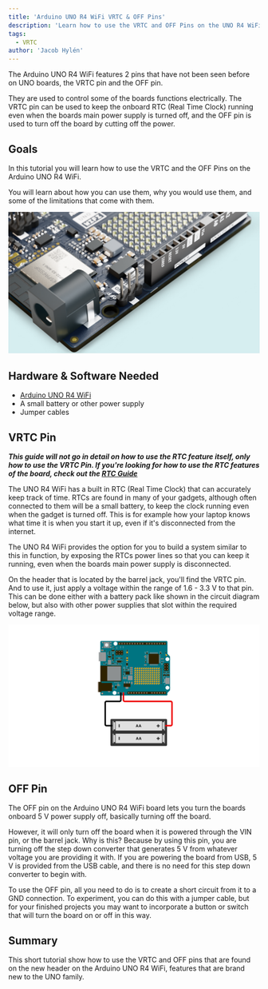 ```yaml
---
title: 'Arduino UNO R4 WiFi VRTC & OFF Pins'
description: 'Learn how to use the VRTC and OFF Pins on the UNO R4 WiFi.'
tags:
  - VRTC
author: 'Jacob Hylén'
---
```


The Arduino UNO R4 WiFi features 2 pins that have not been seen before on UNO boards, the VRTC pin and the OFF pin. 

They are used to control some of the boards functions electrically. The VRTC pin can be used to keep the onboard RTC (Real Time Clock) running even when the boards main power supply is turned off, and the OFF pin is used to turn off the board by cutting off the power.


## Goals

In this tutorial you will learn how to use the VRTC and the OFF Pins on the Arduino UNO R4 WiFi.

You will learn about how you can use them, why you would use them, and some of the limitations that come with them.

![VRTC and OFF Pin header](./assets/headers.png)

## Hardware & Software Needed

- [Arduino UNO R4 WiFi](https://store.arduino.cc/uno-r4-wifi)
- A small battery or other power supply
- Jumper cables

## VRTC Pin

***This guide will not go in detail on how to use the RTC feature itself, only how to use the VRTC Pin. If you're looking for how to use the RTC features of the board, check out the [RTC Guide](/tutorials/uno-r4-wifi/rtc)***

The UNO R4 WiFi has a built in RTC (Real Time Clock) that can accurately keep track of time. RTCs are found in many of your gadgets, although often connected to them will be a small battery, to keep the clock running even when the gadget is turned off. This is for example how your laptop knows what time it is when you start it up, even if it's disconnected from the internet.

The UNO R4 WiFi provides the option for you to build a system similar to this in function, by exposing the RTCs power lines so that you can keep it running, even when the boards main power supply is disconnected. 

On the header that is located by the barrel jack, you'll find the VRTC pin. And to use it, just apply a voltage within the range of 1.6 - 3.3 V to that pin. This can be done either with a battery pack like shown in the circuit diagram below, but also with other power supplies that slot within the required voltage range.

![Battery Pack Powering the UNO R4 WiFi RTC](./assets/Circuit.png)

## OFF Pin
The OFF pin on the Arduino UNO R4 WiFi board lets you turn the boards onboard 5 V power supply off, basically turning off the board.

However, it will only turn off the board when it is powered through the VIN pin, or the barrel jack. Why is this? Because by using this pin, you are turning off the step down converter that generates 5 V from whatever voltage you are providing it with. If you are powering the board from USB, 5 V is provided from the USB cable, and there is no need for this step down converter to begin with. 

To use the OFF pin, all you need to do is to create a short circuit from it to a GND connection. To experiment, you can do this with a jumper cable, but for your finished projects you may want to incorporate a button or switch that will turn the board on or off in this way.

## Summary

This short tutorial show how to use the VRTC and OFF pins that are found on the new header on the Arduino UNO R4 WiFi, features that are brand new to the UNO family.